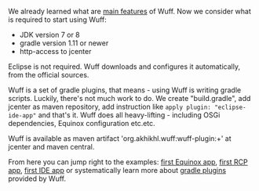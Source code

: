 We already learned what are [main features](Main-features) of Wuff. Now we consider what is required to start using Wuff:
- JDK version 7 or 8
- gradle version 1.11 or newer
- http-access to jcenter

Eclipse is not required. Wuff downloads and configures it automatically, from the official sources.

Wuff is a set of gradle plugins, that means - using Wuff is writing gradle scripts. Luckily, there's not much work to do. We create "build.gradle", add jcenter as maven repository, add instruction like `apply plugin: "eclipse-ide-app"` and that's it. Wuff does all heavy-lifting - including OSGi dependencies, Equinox configuration etc.etc.

Wuff is available as maven artifact 'org.akhikhl.wuff:wuff-plugin:+' at jcenter and maven central.

From here you can jump right to the examples: [first Equinox app](Create-first-Equinox-app), [first RCP app](Create-first-RCP-app), [first IDE app](Create-first-IDE-app) or systematically learn more about [gradle plugins](Gradle-plugins) provided by Wuff.

